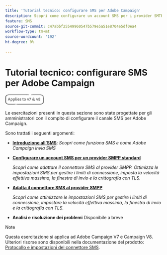 ```yaml
---
title: 'Tutorial tecnico: configurare SMS per Adobe Campaign'
description: Scopri come configurare un account SMS per i provider SMTP e come analizzare e risolvere i problemi della configurazione.
feature: SMS
source-git-commit: c47abbf25549960547b579e5a51e8704e5df0ea4
workflow-type: tm+mt
source-wordcount: '192'
ht-degree: 0%

---
```



# Tutorial tecnico: configurare SMS per Adobe Campaign

![Si applica alle versioni V7 e V8](../assets/V7-V8-stamp.png)

Le esercitazioni presenti in questa sezione sono state progettate per gli amministratori con il compito di configurare il canale SMS per Adobe Campaign.

Sono trattati i seguenti argomenti:

* **[Introduzione all’SMS](/help/tutorial-sms/introduction-to-sms.md)**:
   *Scopri come funziona SMS e come Adobe Campaign invia SMS*

* **[Configurare un account SMS per un provider SMPP standard](/help/tutorial-sms/set-up-account-for-standard-smpp-provider.md)**

   *Scopri come adattare il connettore SMS al provider SMPP. Ottimizza le impostazioni SMS per gestire i limiti di connessione, imposta la velocità effettiva massima, la finestra di invio e la crittografia con TLS.*

* **[Adatta il connettore SMS al provider SMPP](/help/tutorial-sms/adapt-sms-connector-to-smpp-provider.md)**

   *Scopri come ottimizzare le impostazioni SMS per gestire i limiti di connessione, impostare la velocità effettiva massima, la finestra di invio e la crittografia con TLS.*

* **Analisi e risoluzione dei problemi**
Disponibile a breve

>[!NOTE]
>
>Questa esercitazione si applica ad Adobe Campaign V7 e Campaign V8. Ulteriori risorse sono disponibili nella documentazione del prodotto: [Protocollo e impostazioni del connettore SMS](https://experienceleague.adobe.com/docs/campaign-classic/using/sending-messages/sending-messages-on-mobiles/sms-protocol.html?lang=en#sending-messages).
